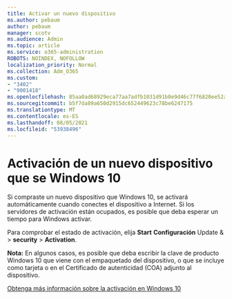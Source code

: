 ```yaml
---
title: Activar un nuevo dispositivo
ms.author: pebaum
author: pebaum
manager: scotv
ms.audience: Admin
ms.topic: article
ms.service: o365-administration
ROBOTS: NOINDEX, NOFOLLOW
localization_priority: Normal
ms.collection: Adm_O365
ms.custom:
- "3402"
- "9001418"
ms.openlocfilehash: 85aa0ad68929eca77aa7adfb1031d91b0e9d46c77f6820ee52a7848cd4a19211
ms.sourcegitcommit: b5f7da89a650d2915dc652449623c78be6247175
ms.translationtype: MT
ms.contentlocale: es-ES
ms.lasthandoff: 08/05/2021
ms.locfileid: "53938496"
---
```

# <a name="activating-a-new-device-running-windows-10"></a>Activación de un nuevo dispositivo que se Windows 10

Si compraste un nuevo dispositivo que Windows 10, se activará automáticamente cuando conectes el dispositivo a Internet. Si los servidores de activación están ocupados, es posible que deba esperar un tiempo para Windows activar.

Para comprobar el estado de activación, elija **Start** **Configuración** Update &  >  **security**  >  **Activation**.

**Nota:** En algunos casos, es posible que deba escribir la clave de producto Windows 10 que viene con el empaquetado del dispositivo, o que se incluye como tarjeta o en el Certificado de autenticidad (COA) adjunto al dispositivo.

[Obtenga más información sobre la activación en Windows 10](https://support.microsoft.com/help/12440)